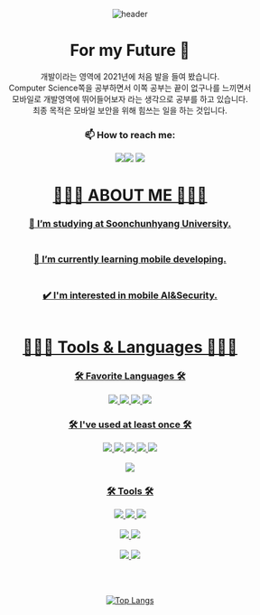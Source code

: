<div align=center> 
<!--
제목 부분
-->
 
 ![header](https://capsule-render.vercel.app/api?type=waving&color=auto&height=200&section=header&text=경호의%20개발세발%20개발일지&fontSize=70)
  
 # For my Future 🤔
 개발이라는 영역에 2021년에 처음 발을 들여 봤습니다.  
 Computer Science쪽을 공부하면서 이쪽 공부는 끝이 없구나를 느끼면서  
 모바일로 개발영역에 뛰어들어보자 라는 생각으로 공부를 하고 있습니다.  
 최종 목적은 모바일 보안을 위해 힘쓰는 일을 하는 것입니다.  





### 📫 How to reach me: 

<!--
노션 링크걸기
-->
  <a href="https://educated-trilby-4ee.notion.site/Want-to-Be-a-Mobile-developer-70ab01539b554171bb57108faac665b5" target="_blank"><img src="https://img.shields.io/badge/-000000?style=flat-square&logo=Notion&logoColor=white"/></a><!--인스타그램 링크걸기--><a href="https://www.instagram.com/ho.0.ho00/" target="_blank"><img src="https://img.shields.io/badge/-E4405F?style=flat-square&logo=Instagram&logoColor=white"/></a><!--
이메일 링크 걸기 링크걸기
-->
<a href="mailto:hohoho00@sch.ac.kr" target="_blank">
<img src="https://img.shields.io/badge/-E4405F?style=flat-square&logo=GMail&logoColor=white"/>
 
 # 👨🏻‍🎓 ABOUT ME 👨🏻‍🎓
  ### 🔭 I’m studying at Soonchunhyang University.<br></br>
  ### 🌱 I’m currently learning mobile developing.<br></br>
  ### ✔️ I'm interested in mobile AI&Security.<br></br>
  

# 🧑🏻‍💻 Tools & Languages 🧑🏻‍💻

### 🛠 Favorite Languages 🛠
<!--
안드로이드 뱃지
-->
<img src="https://img.shields.io/badge/Android-3DDC84?style=flat-square&logo=Android&logoColor=white"/>

<!--
IOS 뱃지
-->
<img src="https://img.shields.io/badge/IOS-000000?style=flat-square&logoColor=white"/>
 
<img src="https://img.shields.io/badge/Swift-F05138?style=flat-square&logo=Swift&logoColor=white"/>
 
<img src="https://img.shields.io/badge/Kotlin-7F52FF?style=flat-square&logo=Kotlin&logoColor=white"/>



### 🛠 I've used at least once 🛠 
<!--
C 뱃지
-->
<img src="https://img.shields.io/badge/-A8B9CC?style=flat-square&logo=C&logoColor=white"/> 
 
<img src="https://img.shields.io/badge/-512BD4?style=flat-square&logo=.NET&logoColor=white"/>
 
<img src="https://img.shields.io/badge/python-3776AB?style=flat-square&logo=python&logoColor=white"/>  
 
<img src="https://img.shields.io/badge/HTML5-E34F26?style=flat-square&logo=HTML5&logoColor=white"/>
 
<img src="https://img.shields.io/badge/CSS3-1572B6?style=flat-square&logo=CSS3&logoColor=white"/>
<br></br>
<img src="https://img.shields.io/badge/Linux-007ACC?style=flat-square&logo=Linux&logoColor=white"/>


 
### 🛠 Tools 🛠
<img src="https://img.shields.io/badge/Android Studio-3DDC84?style=flat-square&logo=Android Studio&logoColor=white"/>

<img src="https://img.shields.io/badge/Xcode-147EFB?style=flat-square&logo=Xcode&logoColor=white"/>
 
<img src="https://img.shields.io/badge/Visual Studio-5C2D91?style=flat-square&logo=Visual Studio&logoColor=white"/>
<br></br>

<img src="https://img.shields.io/badge/Visual Studio Code-007ACC?style=flat-square&logo=Visual Studio Code&logoColor=white"/>
 
 
<img src="https://img.shields.io/badge/Eclipse IDE-FCC624?style=flat-square&logo=Eclipse IDE&logoColor=white"/>
<br></br>

<img src="https://img.shields.io/badge/Ubuntu-E95420?style=flat-square&logo=Ubuntu&logoColor=white"/>

<img src="https://img.shields.io/badge/Kali Linux-557C94?style=flat-square&logo=Kali Linux&logoColor=white"/>

<br></br>

[![Top Langs](https://github-readme-stats.vercel.app/api/top-langs/?username=h0h0h000)](https://github.com/anuraghazra/github-readme-stats)









</div>
























<!--
**h0h0h000/h0h0h000** is a ✨ _special_ ✨ repository because its `README.md` (this file) appears on your GitHub profile.

Here are some ideas to get you started:

- 🔭 I’m currently working on ...
- 🌱 I’m currently learning ...
- 👯 I’m looking to collaborate on ...
- 🤔 I’m looking for help with ...
- 💬 Ask me about ...
- 📫 How to reach me: ...
- 😄 Pronouns: ...
- ⚡ Fun fact: ...
-->
